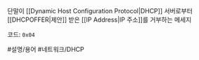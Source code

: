 단말이 [[Dynamic Host Configuration Protocol|DHCP]] 서버로부터 [[DHCPOFFER|제안]] 받은 [[IP Address|IP 주소]]를 거부하는 메세지

코드: `0x04`

#설명/용어 #네트워크/DHCP 